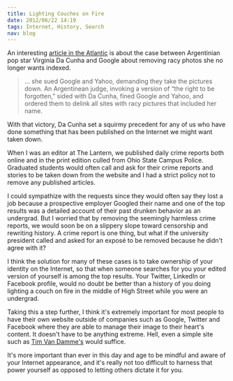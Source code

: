 ```yaml
--- 
title: Lighting Couches on Fire
date: 2012/06/22 14:19
tags: Internet, History, Search
nav: blog
---
```


An interesting [article in the Atlantic](http://www.theatlantic.com/magazine/archive/2012/07/the-right-to-be-forgotten/9044/) is about the case between Argentinian pop star Virginia Da Cunha and Google about removing racy photos she no longer wants indexed.
> … she sued Google and Yahoo, demanding they take the pictures down. An Argentinean judge, invoking a version of “the right to be forgotten,” sided with Da Cunha, fined Google and Yahoo, and ordered them to delink all sites with racy pictures that included her name.

With that victory, Da Cunha set a squirmy precedent for any of us who have done something that has been published on the Internet we might want taken down.

When I was an editor at The Lantern, we published daily crime reports both online and in the print edition culled from Ohio State Campus Police. Graduated students would often call and ask for their crime reports and stories to be taken down from the website and I had a strict policy not to remove any published articles.

I could sympathize with the requests since they would often say they lost a job because a prospective employer Googled their name and one of the top results was a detailed account of their past drunken behavior as an undergrad. But I worried that by removing the seemingly harmless crime reports, we would soon be on a slippery slope toward censorship and rewriting history. A crime report is one thing, but what if the university president called and asked for an exposé to be removed because he didn't agree with it?

I think the solution for many of these cases is to take ownership of your identity on the Internet, so that when someone searches for you your edited version of yourself is among the top results. Your Twitter, LinkedIn or Facebook profile, would no doubt be better than a history of you doing lighting a couch on fire in the middle of High Street while you were an undergrad.

Taking this a step further, I think it's extremely important for most people to have their own website outside of companies such as Google, Twitter and Facebook where they are able to manage their image to their heart's content. It doesn't have to be anything extreme. Hell, even a simple site such as [Tim Van Damme's](http://timvandamme.com/) would suffice.

It's more important than ever in this day and age to be mindful and aware of your Internet appearance, and it's really not too difficult to harness that power yourself as opposed to letting others dictate it for you.




